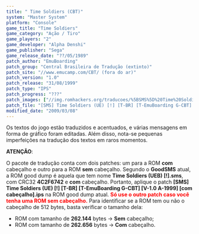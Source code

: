 ```yaml
---
title: " Time Soldiers (CBT)"
system: "Master System"
platform: "Console"
game_title: "Time Soldiers"
game_category: "Ação / Tiro"
game_players: "2"
game_developer: "Alpha Denshi"
game_publisher: "Sega"
game_release_date: "??/05/1989"
patch_author: "EmuBoarding"
patch_group: "Central Brasileira de Tradução (extinto)"
patch_site: "//www.emucamp.com/CBT/ (fora do ar)"
patch_version: "1.0"
patch_release: "31/08/1999"
patch_type: "IPS"
patch_progress: "???"
patch_images: ["//img.romhackers.org/traducoes/%5BSMS%5D%20Time%20Soldiers%20-%20CBT%20-%201.png","//img.romhackers.org/traducoes/%5BSMS%5D%20Time%20Soldiers%20-%20CBT%20-%202.png","//img.romhackers.org/traducoes/%5BSMS%5D%20Time%20Soldiers%20-%20CBT%20-%203.png"]
patch_file: "[SMS] Time Soldiers (UE) [!] [T-BR] [T-EmuBoarding G-CBT] [V-1.0 A-1999].zip"
modified_date: "2009/03/08"
---
```

Os textos do jogo estão traduzidos e acentuados, e várias mensagens em forma de gráfico foram editadas. Além disso, nota-se pequenas imperfeições na tradução dos textos em raros momentos.

<b>ATENÇÃO</b>:

O pacote de tradução conta com dois patches: um para a ROM <b>com</b> cabeçalho e outro para a ROM <b>sem</b> cabeçalho. Segundo o <b>GoodSMS</b> atual, a ROM good dump é aquela que tem nome <b>Time Soldiers (UEB) [!].sms</b>, com CRC32 <b>4C2F6742</b> e <b>com</b> cabeçalho. Portanto, aplique o patch <b>[SMS] Time Soldiers (UE) [!] [T-BR] [T-EmuBoarding G-CBT] [V-1.0 A-1999] [com cabeçalho].ips</b> na ROM good dump atual. <span style="color:red"><b>Só use o outro patch caso você tenha uma ROM sem cabeçalho.</b></span> Para identificar se a ROM tem ou não o cabeçalho de 512 bytes, basta verificar o tamanho dela:

- ROM com tamanho de <b>262.144</b> bytes -> <b>Sem</b> cabeçalho;
- ROM com tamanho de <b>262.656</b> bytes -> <b>Com</b> cabeçalho.

